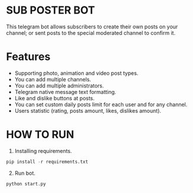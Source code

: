 # SUB POSTER BOT
This telegram bot allows subscribers to create their own posts on your channel; or sent posts to the special moderated channel to confirm it. 

# Features
- Supporting photo, animation and video post types.
- You can add multiple channels.
- You can add multiple administrators.
- Telegram native message text formatting.
- Like and dislike buttons at posts.
- You can set custom daily posts limit for each user and for any channel.
- Users statistic (rating, posts amount, likes, dislikes amount).

# HOW TO RUN
1. Installing requirements.
```python
pip install -r requirements.txt
```
2. Run bot.
```python
python start.py
```
